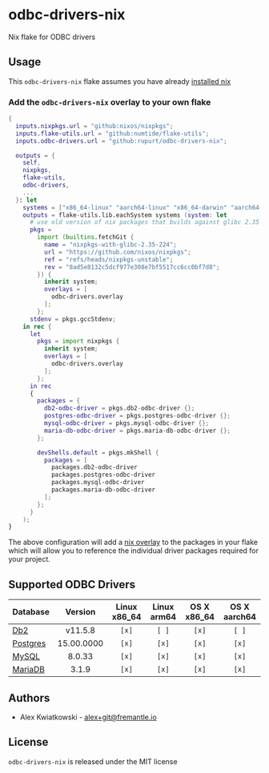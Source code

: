 # odbc-drivers-nix

Nix flake for ODBC drivers

## Usage

This `odbc-drivers-nix` flake assumes you have already [installed nix](https://determinate.systems/posts/determinate-nix-installer)

### Add the `odbc-drivers-nix` overlay to your own flake

```nix
{
  inputs.nixpkgs.url = "github:nixos/nixpkgs";
  inputs.flake-utils.url = "github:numtide/flake-utils";
  inputs.odbc-drivers.url = "github:rupurt/odbc-drivers-nix";

  outputs = {
    self,
    nixpkgs,
    flake-utils,
    odbc-drivers,
    ...
  }: let
    systems = ["x86_64-linux" "aarch64-linux" "x86_64-darwin" "aarch64-darwin"];
    outputs = flake-utils.lib.eachSystem systems (system: let
      # use old version of nix packages that builds against glibc 2.35
      pkgs =
        import (builtins.fetchGit {
          name = "nixpkgs-with-glibc-2.35-224";
          url = "https://github.com/nixos/nixpkgs";
          ref = "refs/heads/nixpkgs-unstable";
          rev = "8ad5e8132c5dcf977e308e7bf5517cc6cc0bf7d8";
        }) {
          inherit system;
          overlays = [
            odbc-drivers.overlay
          ];
        };
      stdenv = pkgs.gccStdenv;
    in rec {
      let
        pkgs = import nixpkgs {
          inherit system;
          overlays = [
            odbc-drivers.overlay
          ];
        };
      in rec
      {
        packages = {
          db2-odbc-driver = pkgs.db2-odbc-driver {};
          postgres-odbc-driver = pkgs.postgres-odbc-driver {};
          mysql-odbc-driver = pkgs.mysql-odbc-driver {};
          maria-db-odbc-driver = pkgs.maria-db-odbc-driver {};
        };

        devShells.default = pkgs.mkShell {
          packages = [
            packages.db2-odbc-driver
            packages.postgres-odbc-driver
            packages.mysql-odbc-driver
            packages.maria-db-odbc-driver
          ];
        };
      }
    );
}
```

The above configuration will add a [nix overlay](https://nixos.wiki/wiki/Overlays) to the
packages in your flake which will allow you to reference the individual driver packages
required for your project.

## Supported ODBC Drivers

| Database                                                                                        | Version    | Linux x86_64 | Linux arm64 | OS X x86_64 | OS X aarch64 |
| ----------------------------------------------------------------------------------------------- | :--------: | :----------: | :---------: | :---------: | :----------: |
| [Db2](https://public.dhe.ibm.com/ibmdl/export/pub/software/data/db2/drivers/odbc_cli)           | v11.5.8    | `[x]`        | `[ ]`       | `[x]`       | `[ ]`        |
| [Postgres](https://www.postgresql.org/download)                                                 | 15.00.0000 | `[x]`        | `[x]`       | `[x]`       | `[x]`        |
| [MySQL](https://dev.mysql.com/downloads/connector/odbc)                                         | 8.0.33     | `[x]`        | `[x]`       | `[x]`       | `[x]`        |
| [MariaDB](https://mariadb.com/kb/en/mariadb-connector-odbc)                                     | 3.1.9      | `[x]`        | `[x]`       | `[x]`       | `[x]`        |

## Authors

- Alex Kwiatkowski - alex+git@fremantle.io

## License

`odbc-drivers-nix` is released under the MIT license
